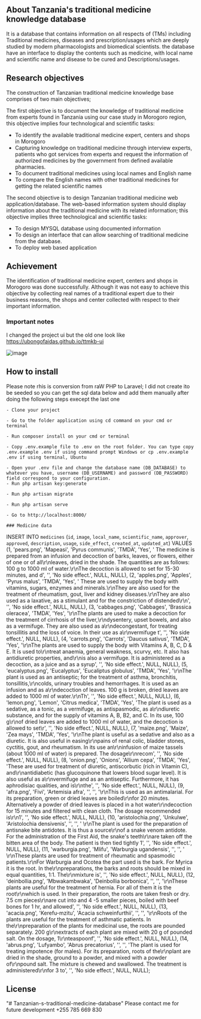 ## About Tanzania's traditional medicine knowledge database

It is a database that contains information on all respects of (TMs) including Traditional medicines, diseases and prescription/usages  which are deeply studied by modern pharmacologists and biomedical scientists.
the database have an interface to display the contents such as medicine, with local name and scientific name and disease to be cured and Descriptions/usages.


## Research objectives

The construction of Tanzanian traditional medicine knowledge base comprises of two main objectives;

The first objective is to document the knowledge of traditional medicine from experts found in Tanzania using our case study in Morogoro region, this objective implies four technological and scientific tasks:

- To identify the available traditional medicine expert, centers and shops in Morogoro
- Capturing knowledge on traditional medicine through interview experts, patients who got services from experts and request the information of authorized medicines by the government from defined available pharmacies.
- To document traditional medicines using local names and English name
- To compare the English names with other traditional medicines for getting the related scientific names

The second objective is to design Tanzanian traditional medicine web application/database. The web-based information system should display information about the traditional medicine with its related information; this objective implies three technological and scientific tasks:
- To design MYSQL database using documented information
- To design an interface that can allow searching of traditional medicine from the database.
- To deploy web based application

## Achievement

The identification of traditional medicine expert, centers and shops in Morogoro was done successfully.
Although it was not easy to achieve this objective by collecting real names of a traditional expert due to their business reasons, the shops and center collected with respect to their important information. 


### Important notes

I changed the project ui but the old one look like
https://ubongofaidas.github.io/ttmkb-ui

![image](https://user-images.githubusercontent.com/26626005/156308404-4a31e23d-a927-4461-8e9b-2b50d2bb393b.png)

## How to install
Please note rhis is conversion from raW PHP to Laravel;
I did not create ito be seeded so you can get the sql data below and add them manually after doing the following steps execept the last one


    - Clone your project
    
    - Go to the folder application using cd command on your cmd or terminal
    
    - Run composer install on your cmd or terminal
    
    - Copy .env.example file to .env on the root folder. You can type copy .env.example .env if using command prompt Windows or cp .env.example .env if using terminal, Ubuntu
   
    - Open your .env file and change the database name (DB_DATABASE) to whatever you have, username (DB_USERNAME) and password (DB_PASSWORD) field correspond to your configuration.
    - Run php artisan key:generate
   
    - Run php artisan migrate
    
    - Run php artisan serve
    
    - Go to http://localhost:8000/
    
    ### Medicine data
    
    
INSERT INTO `medicines` (`id`, `image`, `local_name`, `scientific_name`, `approver`, `approved`, `description`, `usage`, `side_effect`, `created_at`, `updated_at`) VALUES
(1, 'pears.png', 'Mapeasi', 'Pyrus communis', 'TMDA', 'Yes', ' The medicine is prepared from an infusion and decoction of barks, leaves, or flowers, either of one or of all\r\nleaves, dried in the shade. The quantities are as follows: 100 g to 1000 ml of water.\r\nThe decoction is allowed to set for 15-30 minutes, and d', '', 'No side effect.', NULL, NULL),
(2, 'apples.png', 'Apples', 'Pyrus malus', 'TMDA', 'Yes', ' These are used to supply the body with vitamins, sugars, enzymes and minerals.\r\nThey are also used for the treatment of rheumatism, gout, liver and kidney diseases.\r\nThey are also used as a laxative, as a stimulant and for the constriction of distended\r\n', '', 'No side effect.', NULL, NULL),
(3, 'cabbages.png', 'Cabbages', 'Brassica oleracea', 'TMDA', 'Yes', '\r\nThe plants are used to make a decoction for the treatment of cirrhosis of the liver,\r\ndysentery, upset bowels, and also as a vermifuge. They are also used as a\r\ndecongestant, for treating tonsillitis and the loss of voice. In their use as a\r\nvermifuge t', '', 'No side effect.', NULL, NULL),
(4, 'carrots.png', 'Carrots', 'Daucus sativus', 'TMDA', 'Yes', '\r\nThe plants are used to supply the body with Vitamins A, B, C, D & E. It is used to\r\ntreat anaemia, general weakness, scurvy, etc. It also has antidiuretic properties, and\r\nis also a vermifuge. It is administered as a decoction, as a juice and as a syrup', '', 'No side effect.', NULL, NULL),
(5, 'eucalyptus.png', 'Eucalyptus', 'Eucaliptus globulus', 'TMDA', 'Yes', '\r\nThe plant is used as an antiseptic; for the treatment of asthma, bronchitis, tonsillitis,\r\ncolds, urinary troubles and hemorrhages. It is used as an infusion and as a\r\ndecoction of leaves. 100 g is broken, dried leaves are added to 1000 ml of water.\r\nTh', '', 'No side effect.', NULL, NULL),
(6, 'lemon.png', 'Lemon', 'Citrus medica', 'TMDA', 'Yes', 'The plant is used as a sedative, as a tonic, as a vermifuge, as antispasmodic, as a\r\ndiuretic substance, and for the supply of vitamins A, B, B2, and C. In its use, 100 g\r\nof dried leaves are added to 1000 ml of water, and the decoction is allowed to set\r', '', 'No side effect.', NULL, NULL),
(7, 'maize.png', 'Maize', 'Zea mays', 'TMDA', 'Yes', '\r\nThe plant is useful as a sedative and also as a diuretic. It is also useful in easing\r\npains of renal colic, bladder stones, cyctitis, gout, and rheumatism. In its use an\r\ninfusion of maize tassels (about 1000 ml of water) is prepared. The dosage\r\nrecom', '', 'No side effect.', NULL, NULL),
(8, 'onion.png', 'Onions', 'Allium cepa', 'TMDA', 'Yes', 'These are used for treatment of diuretic, antiscorbutic (rich in Vitamin C), and\r\nantidiabetic (has glucoquinone that lowers blood sugar level). It is also useful as a\r\nvermifuge and as an antiseptic. Furthermore, it has aphrodisiac qualities, and is\r\nthe', '', 'No side effect.', NULL, NULL),
(9, 'afra.png', 'Fivi', 'Artemisia afra', '', '', '\r\nThis is used as an antimalarial. For its preparation, green or dried leaves are boiled\r\nfor 20 minutes. Alternatively a powder of dried leaves is placed in a hot water\r\ndecoction for 15 minutes and filtered with clean cloth. The dosage recommended is\r\n1', '', 'No side effect.', NULL, NULL),
(10, 'aristolochia.png', 'Unkulwe', 'Aristolochia densivenis', '', '', ' \r\nThe plant is used for the preparation of antisnake bite antidotes. It is thus a source\r\nof a snake venom antidote. For the administration of the First Aid, the snake\'s teeth\r\nare taken off the bitten area of the body. The patient is then tied tightly 1', '', 'No side effect.', NULL, NULL),
(11, 'warburgia.png', 'Mlifu', 'Warburgia ugandensis', '', '', ' \r\nThese plants are used for treatment of rheumatic and spasmodic patients.\r\nFor Warburgia and Ocotea the part used is the bark. For Myrica it is the root. In the\r\npreparations, the barks and roots should be mixed in equal quantities, 1:1. The\r\nmixture is', '', 'No side effect.', NULL, NULL),
(12, 'deinbollia.png', 'Mbwakambwaka', 'Deinbollia borbonica', '', '', '\r\nThese plants are useful for the treatment of hernia. For all of them it is the root\r\nwhich is used. In their preparation, the roots are taken fresh or dry. 7.5 cm pieces\r\nare cut into and 4 -5 smaller pieces, boiled with beef bones for 1 hr, and allowed', '', 'No side effect.', NULL, NULL),
(13, 'acacia.png', 'Kerefu-mzitu', 'Acacia schweinfurthii', '', '', '\r\nRoots of the plants are useful for the treatment of asthmatic patients. In the\r\npreparation of the plants for medicinal use, the roots are pounded separately. 200 g\r\nextracts of each plant are mixed with 20 g of pounded salt. On the dosage, 1\r\nteaspoonf', '', 'No side effect.', NULL, NULL),
(14, 'abrus.png', 'Lufyambo', 'Abrus precatorius', '', '', 'The plant is used for treating impotence (for males). For its preparation, roots of the\r\nplant are dried in the shade, ground to a powder, and mixed with a powder of\r\npound salt. The mixture is chewed and swallowed. The treatment is administered\r\nfor 3 to', '', 'No side effect.', NULL, NULL);


## License
"# Tanzanian-s-traditional-medicine-database" 
Please contact me for future development +255 785 669 830
